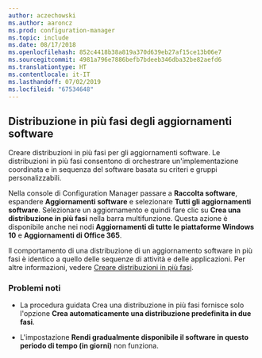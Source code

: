 ```yaml
---
author: aczechowski
ms.author: aaroncz
ms.prod: configuration-manager
ms.topic: include
ms.date: 08/17/2018
ms.openlocfilehash: 852c4418b38a819a370d639eb27af15ce13b06e7
ms.sourcegitcommit: 4981a796e7886befb7bdeeb346dba32be82aefd6
ms.translationtype: HT
ms.contentlocale: it-IT
ms.lasthandoff: 07/02/2019
ms.locfileid: "67534648"
---
```

## <a name="bkmk_pod"></a> Distribuzione in più fasi degli aggiornamenti software
<!--1358146-->

Creare distribuzioni in più fasi per gli aggiornamenti software. Le distribuzioni in più fasi consentono di orchestrare un'implementazione coordinata e in sequenza del software basata su criteri e gruppi personalizzabili.

Nella console di Configuration Manager passare a **Raccolta software**, espandere **Aggiornamenti software** e selezionare **Tutti gli aggiornamenti software**. Selezionare un aggiornamento e quindi fare clic su **Crea una distribuzione in più fasi** nella barra multifunzione. Questa azione è disponibile anche nei nodi **Aggiornamenti di tutte le piattaforme Windows 10** e **Aggiornamenti di Office 365**. 

Il comportamento di una distribuzione di un aggiornamento software in più fasi è identico a quello delle sequenze di attività e delle applicazioni. Per altre informazioni, vedere [Creare distribuzioni in più fasi](/sccm/osd/deploy-use/create-phased-deployment-for-task-sequence).


### <a name="known-issues"></a>Problemi noti

- La procedura guidata Crea una distribuzione in più fasi fornisce solo l'opzione **Crea automaticamente una distribuzione predefinita in due fasi**.

- L'impostazione **Rendi gradualmente disponibile il software in questo periodo di tempo (in giorni)** non funziona.  



